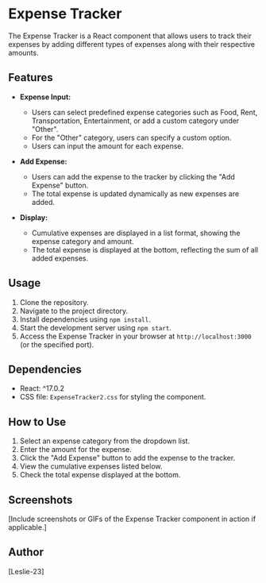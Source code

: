 # Expense Tracker

The Expense Tracker is a React component that allows users to track their expenses by adding different types of expenses along with their respective amounts.

## Features

- **Expense Input:**
  - Users can select predefined expense categories such as Food, Rent, Transportation, Entertainment, or add a custom category under "Other".
  - For the "Other" category, users can specify a custom option.
  - Users can input the amount for each expense.

- **Add Expense:**
  - Users can add the expense to the tracker by clicking the "Add Expense" button.
  - The total expense is updated dynamically as new expenses are added.

- **Display:**
  - Cumulative expenses are displayed in a list format, showing the expense category and amount.
  - The total expense is displayed at the bottom, reflecting the sum of all added expenses.

## Usage

1. Clone the repository.
2. Navigate to the project directory.
3. Install dependencies using `npm install`.
4. Start the development server using `npm start`.
5. Access the Expense Tracker in your browser at `http://localhost:3000` (or the specified port).

## Dependencies

- React: ^17.0.2
- CSS file: `ExpenseTracker2.css` for styling the component.

## How to Use

1. Select an expense category from the dropdown list.
2. Enter the amount for the expense.
3. Click the "Add Expense" button to add the expense to the tracker.
4. View the cumulative expenses listed below.
5. Check the total expense displayed at the bottom.

## Screenshots

[Include screenshots or GIFs of the Expense Tracker component in action if applicable.]

## Author

[Leslie-23]
